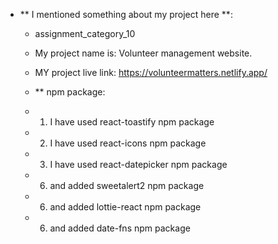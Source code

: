 - ** I mentioned something about my project here **:
  - assignment_category_10
  - My project name is: Volunteer management website.
  - MY project live link: https://volunteermatters.netlify.app/

  - ** npm package:
  - 1. I have used react-toastify npm package
  - 2. I have used react-icons npm package
  - 3. I have used react-datepicker npm package
  - 6. and added sweetalert2 npm package
  - 6. and added lottie-react npm package
  - 6. and added date-fns npm package


